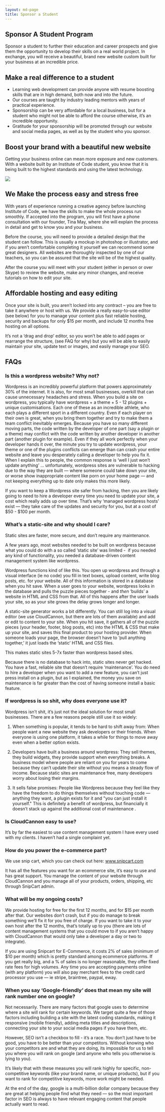 ```yaml
---
layout: md-page
title: Sponsor a Student
---
```



## Sponsor A Student Program

Sponsor a student to further their education and career prospects and give them the opportunity to develop their skills on a real world project. In exchange, you will receive a beautiful, brand new website custom built for your business at an incredible price.

## Make a real difference to a student

* Learning web development can provide anyone with resume boosting skills that are in high demand, both now and into the future.
* Our courses are taught by industry leading mentors with years of practical experience.
* Sponsorship can be very affordable for a local business, but for a student who might not be able to afford the course otherwise, it’s an incredible opportunity.
* Gratitude for your sponsorship will be promoted through our website and social media pages, as well as by the student who you sponsor.


## Boost your brand with a beautiful new website

Getting your business online can mean more exposure and new customers. With a website built by an Institute of Code student, you know that it is being built to the highest standards and using the latest technology.

![](/assets/images/sponsorship-table.png)

## We Make the process easy and stress free

With years of experience running a creative agency before launching Institute of Code, we have the skills to make the whole process run smoothly. If accepted into the program, you will first have a phone consultation with our founder, Tina May, where she will explain the process in detail and get to know you and your business.

Before the course, you will need to provide a detailed design that the student can follow. This is usually a mockup in photoshop or illustrator, and if you aren’t comfortable completing it yourself we can recommend some great designers. All websites are thoroughly inspected by one of our teachers, so you can be assured that the site will be of the highest quality.

After the course you will meet with your student (either in person or over Skype) to review the website, make any minor changes, and receive tutorials on how to edit your site.

## Affordable hosting and easy editing

Once your site is built, you aren’t locked into any contract – you are free to take it anywhere or host with us. We provide a really easy-to-use editor (see below) for you to manage your content plus fast reliable hosting, security and backups for only $15 per month, and include 12 months free hosting on all options.

It’s not a ‘drag and drop’ editor, so you won’t be able to add pages or rearrange the structure, (see FAQ for why) but you will be able to easily maintain your site, update text or images, and easily manage your SEO.

## FAQs

### Is this a wordpress website? Why not?

Wordpress is an incredibly powerful platform that powers approximately 30% of the internet. It is also, for most small businesses, overkill that can cause unnecessary headaches and stress. When you build a site on wordpress, you typically have wordpress + a theme + 5 - 12 plugins + unique customisations. Each one of these as an incredible athlete, who each plays a different sport in a different country. Even if each player on their own is great, when you bring them together and try to make them a team conflict inevitably emerges. Because you have so many different moving parts, the code written by the developer of one part (say a plugin or a theme) may conflict with the code written by another developer in another part (another plugin for example). Even if they all work perfectly when your developer hands it over, the minute you try to update wordpress, your theme or one of the plugins conflicts can emerge than can crash your entire website and leave you desperately calling a developer to help you fix it. When I explain this to people, the common response is ‘well I just won’t update anything’ … unfortunately, wordpress sites are vulnerable to hacking due to the way they are built — where someone could take down your site, or worse show inappropriate content like porn on your home page — and not keeping everything up to date only makes this more likely.

If you want to keep a Wordpress site safer from hacking, then you are likely going to need to hire a developer every time you need to update your site, a cost which really adds up over time. That’s why ‘managed wordpress hosts’ exist — they take care of the updates and security for you, but at a cost of $50 - $100 per month.

### What’s a static-site and why should I care?

Static sites are faster, more secure, and don’t require any maintenance.

A few years ago, most websites needed to be built on wordpress because what you could do with a so called ‘static site’ was limited - &nbsp;if you needed any kind of functionality, you needed a database-driven content management system like wordpress.

Wordpress functions kind of like this. You open up wordpress and through a visual interface (ie no code) you fill in text boxes, upload content, write blog posts, etc. for your website. All of this information is stored in a database when you hit save. When a user goes to your website, wordpress looks in the database and pulls the puzzle pieces together - and *then* ‘builds’ a website in HTML and CSS from that. All of this happens after the user loads your site, so as your site grows the delay grows longer and longer.

A static-site generator works a bit differently. You can still log into a visual editor (we use CloudCannon, but there are lots of them available) and add or edit to content to your site. When you hit save, it gathers all of the puzzle pieces (your header, footer, blog posts, etc) into the HTML & CSS that make up your site, and saves this final product to your hosting provider. When someone loads your page, the browser doesn’t have to ‘pull anything together,’ it just loads the ‘static’ HTML and CSS files.

This makes static sites 5-7x faster than wordpress based sites.

Because there is no database to hack into, static sites never get hacked. You have a fast, reliable site that doesn’t require ‘maintenance’. You do need to hire a developer when you want to add a new feature, you can’t just press install on a plugin, but as I explained, the money you save on maintenance is far greater than the cost of having someone install a basic feature.

### If wordpress is so shit, why does everyone use it?

Wordpress isn’t shit, it’s just not the ideal solution for most small businesses. There are a few reasons people still use it so widely:

1. When something is popular, it tends to be hard to shift away from: When people want a new website they ask developers or their friends. When everyone is using one platform, it takes a while for things to move away even when a better option exists.

2. Developers have built a business around wordpress: They sell themes, they build widgets, they provide support when everything breaks. A business model where people are reliant on you for years to come because they can’t update their site without you means a steady flow of income. Because static sites are maintenance free, many developers worry about losing their margins.

3. It sells false promises: People like Wordpress because they feel like they have the freedom to do things themselves without touching code — anything they want, a plugin exists for it and "you can just install it yourself." This is definitely a benefit of wordpress, but financially it doesn’t stack up against the additional cost of maintenance .

### Is CloudCannon easy to use?

It’s by far the easiest to use content management system I have every used with my clients. I haven’t had a single complaint yet.

### How do you power the e-commerce part?

We use snip cart, which you can check out here: www.snipcart.com

It has all the features you want for an ecommerce site, it’s easy to use and has great support. You manage the content of your website through CloudCannon and you manage all of your products, orders, shipping, etc through SnipCart admin.

### What will be my ongoing costs?

We provide hosting for free for the first 12 months, and for $15 per month after that. Our websites don’t crash, but if you do manage to break something we’ll fix it for you free of charge. If you want to take it to your own host after the 12 months, that’s totally up to you (there are lots of content management systems that you could move to if you aren’t happy with CloudCannon that would only take a developer a day or two to integrate).

If you are using Snipcart for E-Commerce, it costs 2% of sales (minimum of $10 per month) which is pretty standard among ecommerce platforms. If you get really big, and a % of sales is no longer reasonable, they offer fixed rate fees for high volumes. Any time you are accepting payments online (with any platform) you will also pay merchant fees to the credit card processor you use — ie stripe, braintree, paypal, eway.

### When you say ‘Google-friendly’ does that mean my site will rank number one on google?

Not necessarily. There are many factors that google uses to determine where a site will rank for certain keywords. We target quite a few of those factors including building a site with the latest coding standards, making it responsive (mobile friendly), adding meta titles and descriptions, connecting your site to your social media pages if you have them, etc.

However, SEO isn’t a checkbox to fill - it’s a race. You don’t just have to be good, you have to be better than your competitors. Without knowing who your competitors are and what they are doing, its impossible for us to tell you where you will rank on google (and anyone who tells you otherwise is lying to you).

It’s likely that with these measures you will rank highly for specific, non-competitive keywords (like your brand name, or unique products), but if you want to rank for competitive keywords, more work might be needed.

At the end of the day, google is a multi-billion dollar company because they are great at helping people find what they need — so the most important factor in SEO is always to have relevant engaging content that people actually want to read.
